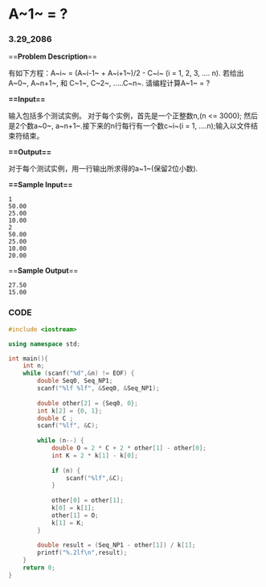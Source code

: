 # A~1~ = ?

### 3.29_2086

==**Problem Description**==

有如下方程：A~i~ = (A~i-1~ + A~i+1~)/2 - C~i~ (i = 1, 2, 3, .... n).
若给出A~0~, A~n+1~, 和 C~1~, C~2~, .....C~n~.
请编程计算A~1~ = ?

**==Input==**

输入包括多个测试实例。
对于每个实例，首先是一个正整数n,(n <= 3000); 然后是2个数a~0~, a~n+1~.接下来的n行每行有一个数c~i~(i = 1, ....n);输入以文件结束符结束。

**==Output==**

对于每个测试实例，用一行输出所求得的a~1~(保留2位小数).

**==Sample Input==**

```
1
50.00
25.00
10.00
2
50.00
25.00
10.00
20.00
```

==**Sample Output**==

```
27.50
15.00
```

 

### CODE

```cpp
#include <iostream>

using namespace std;

int main(){
    int n;
    while (scanf("%d",&n) != EOF) {
        double Seq0, Seq_NP1;
        scanf("%lf %lf", &Seq0, &Seq_NP1);
        
        double other[2] = {Seq0, 0};
        int k[2] = {0, 1};
        double C ;
        scanf("%lf", &C);
        
        while (n--) {
            double O = 2 * C + 2 * other[1] - other[0];
            int K = 2 * k[1] - k[0];
            
            if (n) {
                scanf("%lf",&C);
            }
            
            other[0] = other[1];
            k[0] = k[1];
            other[1] = O;
            k[1] = K;
        }
        
        double result = (Seq_NP1 - other[1]) / k[1];
        printf("%.2lf\n",result);
    }
    return 0;
}
```

